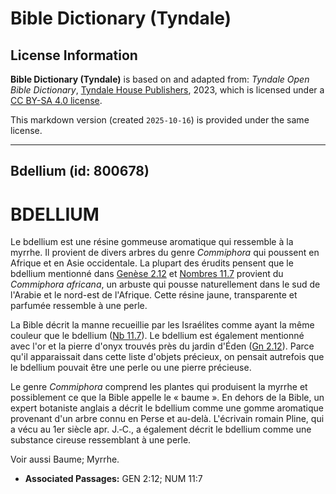 # Bible Dictionary (Tyndale)

## License Information

**Bible Dictionary (Tyndale)** is based on and adapted from: _Tyndale Open Bible Dictionary_, [Tyndale House Publishers](https://tyndaleopenresources.com/), 2023, which is licensed under a [CC BY-SA 4.0 license](https://creativecommons.org/licenses/by-sa/4.0/legalcode.en).

This markdown version (created `2025-10-16`) is provided under the same license.



--------------------------------

## Bdellium (id: 800678)

BDELLIUM
========

Le bdellium est une résine gommeuse aromatique qui ressemble à la myrrhe. Il provient de divers arbres du genre *Commiphora* qui poussent en Afrique et en Asie occidentale. La plupart des érudits pensent que le bdellium mentionné dans [Genèse 2\.12](https://ref.ly/Gen2:12) et [Nombres 11\.7](https://ref.ly/Num11:7) provient du *Commiphora africana*, un arbuste qui pousse naturellement dans le sud de l'Arabie et le nord\-est de l'Afrique. Cette résine jaune, transparente et parfumée ressemble à une perle.

La Bible décrit la manne recueillie par les Israélites comme ayant la même couleur que le bdellium ([Nb 11\.7](https://ref.ly/Num11:7)). Le bdellium est également mentionné avec l'or et la pierre d'onyx trouvés près du jardin d'Éden ([Gn 2\.12](https://ref.ly/Gen2:12)). Parce qu'il apparaissait dans cette liste d'objets précieux, on pensait autrefois que le bdellium pouvait être une perle ou une pierre précieuse.

Le genre *Commiphora* comprend les plantes qui produisent la myrrhe et possiblement ce que la Bible appelle le « baume ». En dehors de la Bible, un expert botaniste anglais a décrit le bdellium comme une gomme aromatique provenant d'un arbre connu en Perse et au\-delà. L'écrivain romain Pline, qui a vécu au 1er siècle apr. J.‑C., a également décrit le bdellium comme une substance cireuse ressemblant à une perle.

Voir aussi Baume; Myrrhe.

* **Associated Passages:** GEN 2:12; NUM 11:7

